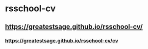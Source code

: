 # rsschool-cv
## https://greatestsage.github.io/rsschool-cv/
### https://greatestsage.github.io/rsschool-cv/cv
